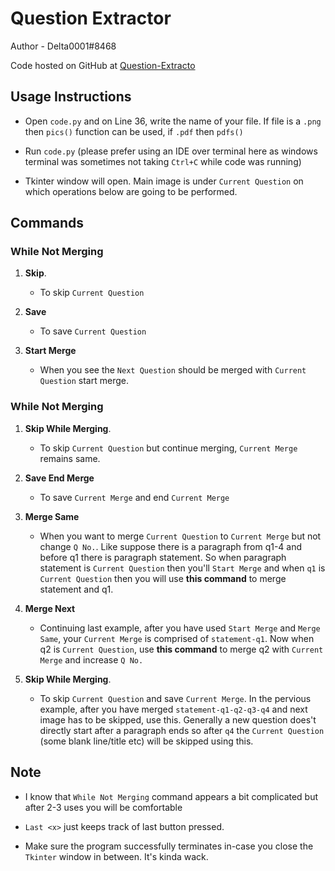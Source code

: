 # Question Extractor

Author - Delta0001#8468

Code hosted on GitHub at [Question-Extracto](https://github.com/SuperSat001/Question-Extractor)


## Usage Instructions

- Open `code.py` and on Line 36, write the name of your file. 
If file is a `.png` then `pics()` function can be used, if `.pdf` then `pdfs()`

- Run `code.py` (please prefer using an IDE over terminal here as windows terminal was sometimes not taking `Ctrl+C` while code was running)

- Tkinter window will open. Main image is under `Current Question` on which operations below are going to be performed. 

## Commands


### While Not Merging

1. **Skip**. 
	- To skip `Current Question`

2. **Save**
	- To save `Current Question`

3. **Start Merge**
	- When you see the `Next Question` should be merged with `Current Question` start merge.


### While Not Merging

1. **Skip While Merging**. 
	- To skip `Current Question` but continue merging, `Current Merge` remains same.

2. **Save End Merge**
	- To save `Current Merge` and end `Current Merge`

3. **Merge Same**
	- When you want to merge `Current Question` to `Current Merge` but not change `Q No.`. Like suppose there is a paragraph from q1-4 and before q1 there is paragraph statement. So when paragraph statement is `Current Question` then you'll `Start Merge` and when `q1` is `Current Question` then you will use **this command** to merge statement and q1.

4. **Merge Next**
	- Continuing last example, after you have used `Start Merge` and `Merge Same`, your `Current Merge` is comprised of `statement-q1`. Now when q2 is `Current Question`, use **this command** to merge q2 with `Current Merge` and increase `Q No.`

5. **Skip While Merging**. 
	- To skip `Current Question` and save `Current Merge`. In the pervious example, after you have merged `statement-q1-q2-q3-q4` and next image has to be skipped, use this. Generally a new question does't directly start after a paragraph ends so after `q4` the `Current Question` (some blank line/title etc) will be skipped using this.

## Note
- I know that `While Not Merging` command appears a bit complicated but after 2-3 uses you will be comfortable

- `Last <x>` just keeps track of last button pressed.

- Make sure the program successfully terminates in-case you close the `Tkinter` window in between. It's kinda wack.

